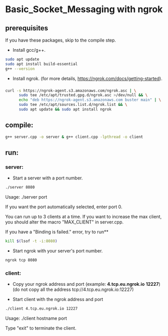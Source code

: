 # Basic_Socket_Messaging with ngrok
## prerequisites
If you have these packages, skip to the compile step.
- Install gcc/g++.
```bash
sudo apt update
sudo apt install build-essential
g++ --version
```
- Install ngrok. (for more details, https://ngrok.com/docs/getting-started).
### 
```bash
curl -s https://ngrok-agent.s3.amazonaws.com/ngrok.asc | \
      sudo tee /etc/apt/trusted.gpg.d/ngrok.asc >/dev/null && \
      echo "deb https://ngrok-agent.s3.amazonaws.com buster main" | \
      sudo tee /etc/apt/sources.list.d/ngrok.list && \
      sudo apt update && sudo apt install ngrok
```
## compile:
```bash
g++ server.cpp -o server & g++ client.cpp -lpthread -o client
``` 
## run:
### server:
- Start a server with a port number.
```bash
./server 8080
```
Usage: ./server port

If you want the port automatically selected, enter port 0.

You can run up to 3 clients at a time. If you want to increase the max client, you should alter the macro "MAX_CLIENT" in server.cpp.

If you have a "Binding is failed." error, try to run**
```bash
kill $(lsof -t -i:8080)
```
- Start ngrok with your server's port number.
```bash
ngrok tcp 8080
```
### client:
- Copy your ngrok address and port (example: **4.tcp.eu.ngrok.io** **12227**) (do not copy all the address tcp://4.tcp.eu.ngrok.io:12227)

- Start client with the ngrok address and port
```bash
./client 4.tcp.eu.ngrok.io 12227
```
Usage: ./client hostname port

Type "exit" to terminate the client.
